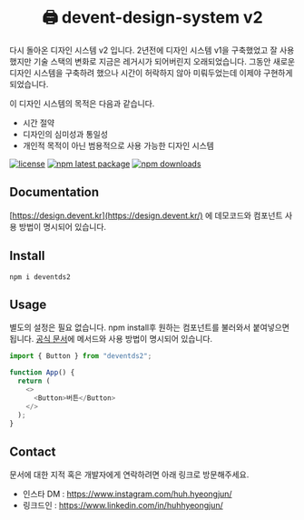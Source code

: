 <h1 align="center">🖨️ devent-design-system v2</h1>

다시 돌아온 디자인 시스템 v2 입니다. 2년전에 디자인 시스템 v1을 구축했었고 잘 사용했지만 기술 스택의 변화로 지금은 레거시가 되어버린지 오래되었습니다. 그동안 새로운 디자인 시스템을 구축하려 했으나 시간이 허락하지 않아 미뤄두었는데 이제야 구현하게 되었습니다.

이 디자인 시스템의 목적은 다음과 같습니다.

- 시간 절약
- 디자인의 심미성과 통일성
- 개인적 목적이 아닌 범용적으로 사용 가능한 디자인 시스템

[![license](https://img.shields.io/badge/license-MIT-blue.svg)](https://github.com/DipokalLab/devent-design-system-v2/blob/HEAD/LICENSE)
[![npm latest package](https://img.shields.io/npm/v/deventds2/latest.svg)](https://www.npmjs.com/package/deventds2)
[![npm downloads](https://img.shields.io/npm/dm/deventds2.svg)](https://www.npmjs.com/package/deventds2)

## Documentation

[https://design.devent.kr](https://design.devent.kr/) 에 데모코드와 컴포넌트 사용 방법이 명시되어 있습니다.

## Install

```
npm i deventds2
```

## Usage

별도의 설정은 필요 없습니다. npm install후 원하는 컴포넌트를 불러와서 붙여넣으면 됩니다. [공식 문서](https://design.devent.kr/)에 메서드와 사용 방법이 명시되어 있습니다.

```ts
import { Button } from "deventds2";

function App() {
  return (
    <>
      <Button>버튼</Button>
    </>
  );
}
```

## Contact

문서에 대한 지적 혹은 개발자에게 연락하려면 아래 링크로 방문해주세요.

- 인스타 DM : https://www.instagram.com/huh.hyeongjun/
- 링크드인 : https://www.linkedin.com/in/huhhyeongjun/
